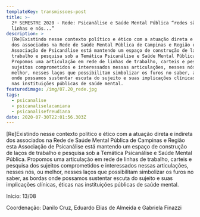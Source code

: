 ```yaml
---
templateKey: transmissoes-post
title: >-
  2º SEMESTRE 2020 - Rede: Psicanálise e Saúde Mental Pública “redes são furos,
  linhas e nós...”
description: >
  [Re]Existindo nesse contexto político e ético com a atuação direta e indireta
  dos associados na Rede de Saúde Mental Pública de Campinas e Região esta
  Associação de Psicanálise está mantendo um espaço de construção de laços de
  trabalho e pesquisa sob a Temática Psicanálise e Saúde Mental Pública.
  Propomos uma articulação em rede de linhas de trabalho, carteis e pesquisa dos
  sujeitos comprometidos e interessados nessas articulações, nesses nós, ou
  melhor, nesses laços que possibilitam simbolizar os furos no saber, as bordas
  onde possamos sustentar escuta do sujeito e suas implicações clínicas, éticas
  nas instituições públicas de saúde mental.
featuredimage: /img/07.20_rede.jpg
tags:
  - psicanalise 
  - psicanaliselacaniana 
  - psicanalisefreudiana
date: 2020-07-30T22:01:56.303Z
---
```

\[Re]Existindo nesse contexto político e ético com a atuação direta e indireta dos associados na Rede de Saúde Mental Pública de Campinas e Região esta Associação de Psicanálise está mantendo um espaço de construção de laços de trabalho e pesquisa sob a Temática Psicanálise e Saúde Mental Pública. Propomos uma articulação em rede de linhas de trabalho, carteis e pesquisa dos sujeitos comprometidos e interessados nessas articulações, nesses nós, ou melhor, nesses laços que possibilitam simbolizar os furos no saber, as bordas onde possamos sustentar escuta do sujeito e suas implicações clínicas, éticas nas instituições públicas de saúde mental.

Início: 13/08

Coordenação: Danilo Cruz, Eduardo Elias de Almeida e Gabriela Finazzi
